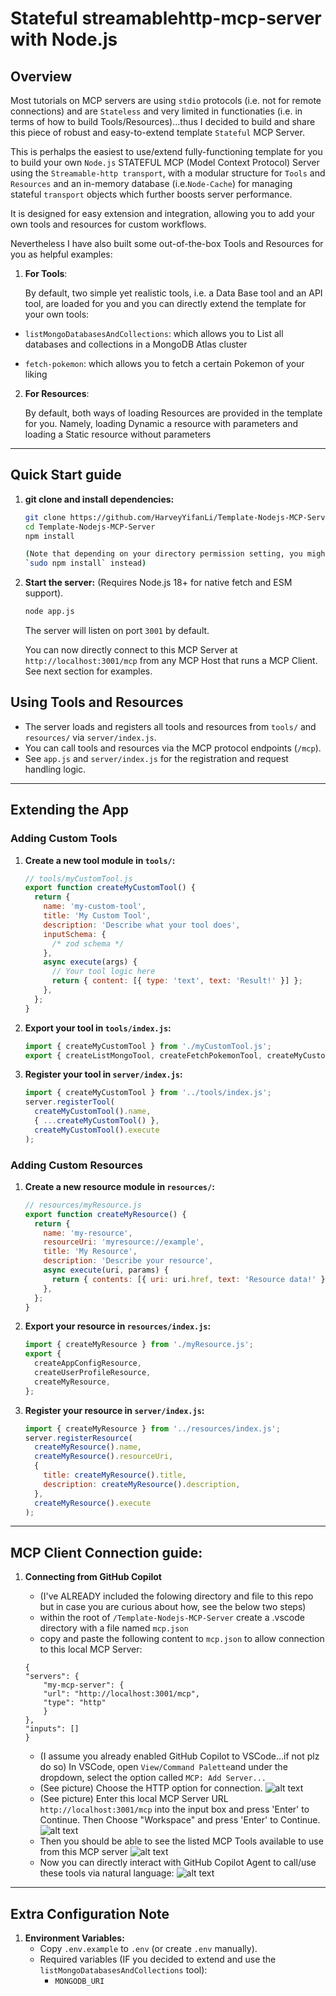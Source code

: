 # Stateful streamablehttp-mcp-server with Node.js

## Overview

Most tutorials on MCP servers are using `stdio` protocols (i.e. not for remote connections) and are `Stateless` and very limited in functionaties (i.e. in terms of how to build Tools/Resources)...thus I decided to build and share this piece of robust and easy-to-extend template `Stateful` MCP Server.

This is perhalps the easiest to use/extend fully-functioning template for you to build your own `Node.js` STATEFUL MCP (Model Context Protocol) Server using the `Streamable-http transport`, with a modular structure for `Tools` and `Resources` and an in-memory database (i.e.`Node-Cache`) for managing stateful `transport` objects which further boosts server performance.

It is designed for easy extension and integration, allowing you to add your own tools and resources for custom workflows.

Nevertheless I have also built some out-of-the-box Tools and Resources for you as helpful examples:

1. **For Tools**:

   By default, two simple yet realistic tools, i.e. a Data Base tool and an API tool, are loaded for you and you can directly extend the template for your own tools:

- `listMongoDatabasesAndCollections`: which allows you to List all databases and collections in a MongoDB Atlas cluster

- `fetch-pokemon`: which allows you to fetch a certain Pokemon of your liking

2. **For Resources**:

   By default, both ways of loading Resources are provided in the template for you. Namely, loading Dynamic a resource with parameters and loading a Static resource without parameters

---

## Quick Start guide

1. **git clone and install dependencies:**

   ```sh
   git clone https://github.com/HarveyYifanLi/Template-Nodejs-MCP-Server.git
   cd Template-Nodejs-MCP-Server
   npm install

   (Note that depending on your directory permission setting, you might need to do:
   `sudo npm install` instead)
   ```

2. **Start the server:** (Requires Node.js 18+ for native fetch and ESM support).

   ```sh
   node app.js
   ```

   The server will listen on port `3001` by default.

   You can now directly connect to this MCP Server at `http://localhost:3001/mcp` from any MCP Host that runs a MCP Client. See next section for examples.

## Using Tools and Resources

- The server loads and registers all tools and resources from `tools/` and `resources/` via `server/index.js`.
- You can call tools and resources via the MCP protocol endpoints (`/mcp`).
- See `app.js` and `server/index.js` for the registration and request handling logic.

---

## Extending the App

### Adding Custom Tools

1. **Create a new tool module in `tools/`:**

   ```js
   // tools/myCustomTool.js
   export function createMyCustomTool() {
     return {
       name: 'my-custom-tool',
       title: 'My Custom Tool',
       description: 'Describe what your tool does',
       inputSchema: {
         /* zod schema */
       },
       async execute(args) {
         // Your tool logic here
         return { content: [{ type: 'text', text: 'Result!' }] };
       },
     };
   }
   ```

2. **Export your tool in `tools/index.js`:**

   ```js
   import { createMyCustomTool } from './myCustomTool.js';
   export { createListMongoTool, createFetchPokemonTool, createMyCustomTool };
   ```

3. **Register your tool in `server/index.js`:**
   ```js
   import { createMyCustomTool } from '../tools/index.js';
   server.registerTool(
     createMyCustomTool().name,
     { ...createMyCustomTool() },
     createMyCustomTool().execute
   );
   ```

### Adding Custom Resources

1. **Create a new resource module in `resources/`:**

   ```js
   // resources/myResource.js
   export function createMyResource() {
     return {
       name: 'my-resource',
       resourceUri: 'myresource://example',
       title: 'My Resource',
       description: 'Describe your resource',
       async execute(uri, params) {
         return { contents: [{ uri: uri.href, text: 'Resource data!' }] };
       },
     };
   }
   ```

2. **Export your resource in `resources/index.js`:**

   ```js
   import { createMyResource } from './myResource.js';
   export {
     createAppConfigResource,
     createUserProfileResource,
     createMyResource,
   };
   ```

3. **Register your resource in `server/index.js`:**
   ```js
   import { createMyResource } from '../resources/index.js';
   server.registerResource(
     createMyResource().name,
     createMyResource().resourceUri,
     {
       title: createMyResource().title,
       description: createMyResource().description,
     },
     createMyResource().execute
   );
   ```

---

## MCP Client Connection guide:

1. **Connecting from GitHub Copilot**

   - (I've ALREADY included the folowing directory and file to this repo but in case you are curious about how, see the below two steps)
   - within the root of `/Template-Nodejs-MCP-Server` create a .vscode directory with a file named `mcp.json`
   - copy and paste the following content to `mcp.json` to allow connection to this local MCP Server:

   ```
   {
   "servers": {
       "my-mcp-server": {
       "url": "http://localhost:3001/mcp",
       "type": "http"
       }
   },
   "inputs": []
   }
   ```

   - (I assume you already enabled GitHub Copilot to VSCode...if not plz do so)
     In VSCode, open `View/Command Palette`and under the dropdown, select the option called `MCP: Add Server...`
   - (See picture) Choose the HTTP option for connection.
     ![alt text](image.png)
   - (See picture) Enter this local MCP Server URL `http://localhost:3001/mcp` into the input box and press 'Enter' to Continue. Then Choose "Workspace" and press 'Enter' to Continue.
     ![alt text](image-1.png)
   - Then you should be able to see the listed MCP Tools available to use from this MCP server
     ![alt text](image-2.png)
   - Now you can directly interact with GitHub Copilot Agent to call/use these tools via natural language:
     ![alt text](image-3.png)

---

## Extra Configuration Note

1. **Environment Variables:**
   - Copy `.env.example` to `.env` (or create `.env` manually).
   - Required variables (IF you decided to extend and use the `listMongoDatabasesAndCollections` tool):
     - `MONGODB_URI`
